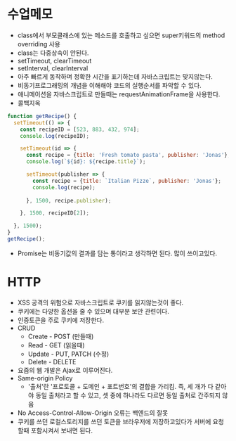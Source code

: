 # 수업메모
* class에서 부모클래스에 있는 메소드를 호출하고 싶으면 super키워드의 method overriding 사용
* class는 다중상속이 안된다.
* setTimeout, clearTimeout
* setInterval, clearInterval
* 아주 빠르게 동작하며 정확한 시간을 표기하는데 자바스크립트는 맞지않는다.
* 비동기프로그래밍의 개념을 이해해야 코드의 실행순서를 파악할 수 있다.
* 애니메이션을 자바스크립트로 만들때는 requestAnimationFrame을 사용한다.
* 콜백지옥 
```js
function getRecipe() {
  setTimeout(() => {
    const recipeID = [523, 883, 432, 974];
    console.log(recipeID);

    setTimeout(id => {
      const recipe = {title: 'Fresh tomato pasta', publisher: 'Jonas'};
      console.log(`${id}: ${recipe.title}`);

      setTimeout(publisher => {
        const recipe = {title: `Italian Pizze`, publisher: 'Jonas'};
        console.log(recipe);
        
      }, 1500, recipe.publisher);

    }, 1500, recipeID[2]);

  }, 1500);
}
getRecipe();
```

* Promise는 비동기값의 결과를 담는 통이라고 생각하면 된다. 많이 쓰이고있다. 

# HTTP
* XSS 공격의 위험으로 자바스크립트로 쿠키를 읽지않는것이 좋다.
* 쿠키에는 다양한 옵션을 줄 수 있으며 대부분 보안 관련이다.
* 인증토큰을 주로 쿠키에 저장한다.
* CRUD
  * Create - POST (만들때)
  * Read - GET (읽을때)
  * Update - PUT, PATCH (수정)
  * Delete - DELETE
* 요즘의 웹 개발은 Ajax로 이루어진다.
* Same-origin Policy
  * '출처'란 '프로토콜 + 도메인 + 포트번호'의 결합을 가리킴. 즉, 세 개가 다 같아야 동일 출처라고 할 수 있고, 셋 중에 하나라도 다르면 동일 출처로 간주되지 않음
* No Access-Control-Allow-Origin 오류는 백엔드의 잘못
* 쿠키를 쓰던 로컬스토리지를 쓰던 토큰을 브라우저에 저장하고있다가 서버에 요청할때 포함시켜서 보내면 된다.
